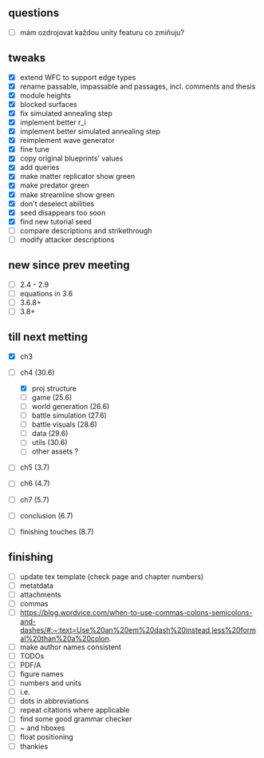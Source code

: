 ## questions
- [ ] mám ozdrojovat každou unity featuru co zmiňuju?
## tweaks

- [x] extend WFC to support edge types
- [x] rename passable, impassable and passages, incl. comments and thesis
- [x] module heights
- [x] blocked surfaces
- [x] fix simulated annealing step
- [x] implement better r_i
- [x] implement better simulated annealing step
- [x] reimplement wave generator
- [x] fine tune
- [x] copy original blueprints' values
- [x] add queries
- [x] make matter replicator show green
- [x] make predator green
- [x] make streamline show green
- [x] don't deselect abilities
- [x] seed disappears too soon
- [x] find new tutorial seed
- [ ] compare descriptions and strikethrough
- [ ] modify attacker descriptions
## new since prev meeting
- [ ] 2.4 - 2.9
- [ ] equations in 3.6
- [ ] 3.6.8+
- [ ] 3.8+
## till next metting
- [x] ch3
- [ ] ch4 (30.6)
    - [x] proj structure 
    - [ ] game (25.6)
    - [ ] world generation (26.6)
    - [ ] battle simulation (27.6)
    - [ ] battle visuals (28.6)
    - [ ] data (29.6)
    - [ ] utils (30.6)
    - [ ] other assets ?
- [ ] ch5 (3.7)
- [ ] ch6 (4.7)
- [ ] ch7 (5.7)
- [ ] conclusion (6.7)
- [ ] finishing touches (8.7)


## finishing
- [ ] update tex template (check page and chapter numbers)
- [ ] metatdata
- [ ] attachments
- [ ] commas
- [ ] https://blog.wordvice.com/when-to-use-commas-colons-semicolons-and-dashes/#:~:text=Use%20an%20em%20dash%20instead,less%20formal%20than%20a%20colon.
- [ ] make author names consistent
- [ ] TODOs
- [ ] PDF/A
- [ ] figure names
- [ ] numbers and units
- [ ] i.e.
- [ ] dots in abbreviations
- [ ] repeat citations where applicable
- [ ] find some good grammar checker
- [ ] ~ and hboxes
- [ ] float positioning
- [ ] thankies